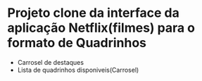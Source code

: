 # Projeto clone da interface da aplicação Netflix(filmes) para o formato de Quadrinhos

- Carrosel de destaques
- Lista de quadrinhos disponiveis(Carrosel)
